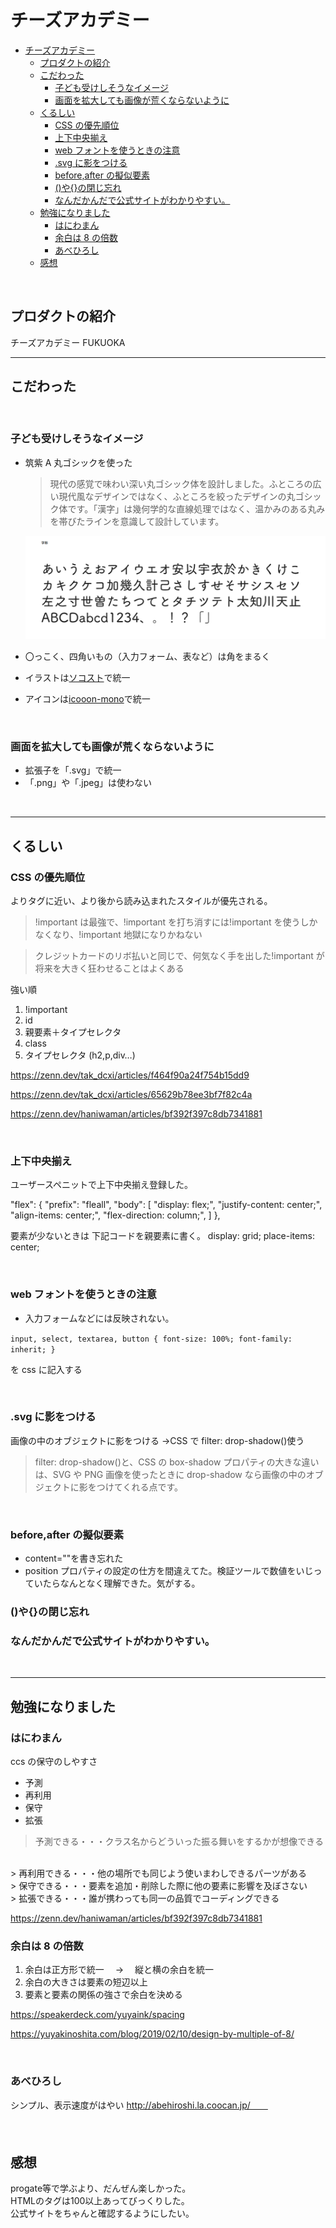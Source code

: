 # チーズアカデミー

- [チーズアカデミー](#チーズアカデミー)
  - [プロダクトの紹介](#プロダクトの紹介)
  - [こだわった](#こだわった)
    - [子ども受けしそうなイメージ](#子ども受けしそうなイメージ)
    - [画面を拡大しても画像が荒くならないように](#画面を拡大しても画像が荒くならないように)
  - [くるしい](#くるしい)
    - [CSS の優先順位](#css-の優先順位)
    - [上下中央揃え](#上下中央揃え)
    - [web フォントを使うときの注意](#web-フォントを使うときの注意)
    - [.svg に影をつける](#svg-に影をつける)
    - [before,after の擬似要素](#beforeafter-の擬似要素)
    - [()や{}の閉じ忘れ](#やの閉じ忘れ)
    - [なんだかんだで公式サイトがわかりやすい。](#なんだかんだで公式サイトがわかりやすい)
  - [勉強になりました](#勉強になりました)
    - [はにわまん](#はにわまん)
    - [余白は 8 の倍数](#余白は-8-の倍数)
    - [あべひろし](#あべひろし)
  - [感想](#感想)

<br>

## プロダクトの紹介

チーズアカデミー FUKUOKA

---

## こだわった
<br>


### 子ども受けしそうなイメージ

- 筑紫 A 丸ゴシックを使った

  > 現代の感覚で味わい深い丸ゴシック体を設計しました。ふところの広い現代風なデザインではなく、ふところを絞ったデザインの丸ゴシック体です。「漢字」は幾何学的な直線処理ではなく、温かみのある丸みを帯びたラインを意識して設計しています。

  ![つくし](筑紫フォント字形.png)

- 〇っこく、四角いもの（入力フォーム、表など）は角をまるく

- イラストは[ソコスト](https://soco-st.com/)で統一

- アイコンは[icooon-mono](https://icooon-mono.com/)で統一

<br>

### 画面を拡大しても画像が荒くならないように

- 拡張子を「.svg」で統一
- 「.png」や「.jpeg」は使わない

<br>


---

## くるしい

### CSS の優先順位

よりタグに近い、より後から読み込まれたスタイルが優先される。



> !important は最強で、!important を打ち消すには!important を使うしかなくなり、!important 地獄になりかねない

> クレジットカードのリボ払いと同じで、何気なく手を出した!important が将来を大きく狂わせることはよくある

強い順

1. !important
2. id
3. 親要素＋タイプセレクタ
4. class
5. タイプセレクタ (h2,p,div…)

https://zenn.dev/tak_dcxi/articles/f464f90a24f754b15dd9

https://zenn.dev/tak_dcxi/articles/65629b78ee3bf7f82c4a

https://zenn.dev/haniwaman/articles/bf392f397c8db7341881

<br>

### 上下中央揃え

ユーザースペニットで上下中央揃え登録した。

"flex": {
"prefix": "fleall",
"body": [
"display: flex;",
"justify-content: center;",
"align-items: center;",
"flex-direction: column;",
]
},

要素が少ないときは
下記コードを親要素に書く。
display: grid;
place-items: center;

<br>

### web フォントを使うときの注意

- 入力フォームなどには反映されない。

`input, select, textarea, button { font-size: 100%; font-family: inherit; } `

を css に記入する

<br>

### .svg に影をつける

画像の中のオブジェクトに影をつける →CSS で filter: drop-shadow()使う

> filter: drop-shadow()と、CSS の box-shadow プロパティの大きな違いは、SVG や PNG 画像を使ったときに drop-shadow なら画像の中のオブジェクトに影をつけてくれる点です。

<br>

### before,after の擬似要素


- content=""を書き忘れた
- position プロパティの設定の仕方を間違えてた。検証ツールで数値をいじっていたらなんとなく理解できた。気がする。

### ()や{}の閉じ忘れ

### なんだかんだで公式サイトがわかりやすい。

<br>

---

## 勉強になりました

### はにわまん

ccs の保守のしやすさ

- 予測
- 再利用
- 保守
- 拡張

> 予測できる・・・クラス名からどういった振る舞いをするかが想像できる
<br>
> 再利用できる・・・他の場所でも同じよう使いまわしできるパーツがある
<br>
> 保守できる・・・要素を追加・削除した際に他の要素に影響を及ぼさない
<br>
> 拡張できる・・・誰が携わっても同一の品質でコーディングできる

https://zenn.dev/haniwaman/articles/bf392f397c8db7341881
<br>


### 余白は 8 の倍数

1. 余白は正方形で統一　 → 　縦と横の余白を統一
2. 余白の大きさは要素の短辺以上
3. 要素と要素の関係の強さで余白を決める

https://speakerdeck.com/yuyaink/spacing

https://yuyakinoshita.com/blog/2019/02/10/design-by-multiple-of-8/

<br>

### あべひろし

シンプル、表示速度がはやい
http://abehiroshi.la.coocan.jp/　　
　　
<br>
<br>
　　

## 感想

progate等で学ぶより、だんぜん楽しかった。　　
<br>
HTMLのタグは100以上あってびっくりした。　　
<br>
公式サイトをちゃんと確認するようにしたい。　　　
